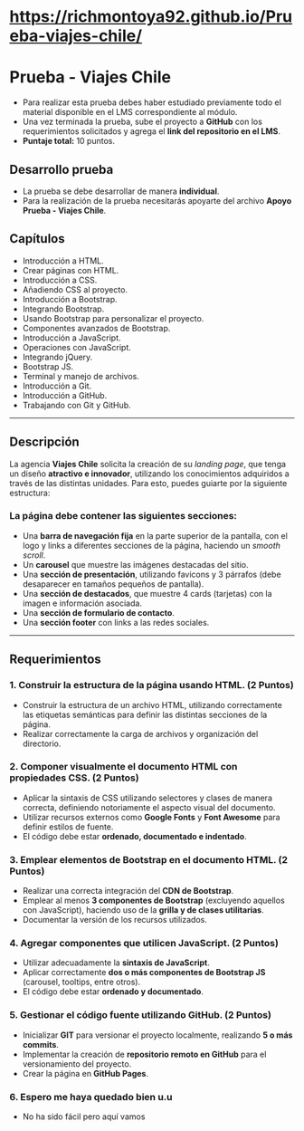 # https://richmontoya92.github.io/Prueba-viajes-chile/

# Prueba - Viajes Chile

- Para realizar esta prueba debes haber estudiado previamente todo el material disponible en el LMS correspondiente al módulo.  
- Una vez terminada la prueba, sube el proyecto a **GitHub** con los requerimientos solicitados y agrega el **link del repositorio en el LMS**.
- **Puntaje total:** 10 puntos.

## Desarrollo prueba

- La prueba se debe desarrollar de manera **individual**.  
- Para la realización de la prueba necesitarás apoyarte del archivo **Apoyo Prueba - Viajes Chile**.

## Capítulos

- Introducción a HTML.  
- Crear páginas con HTML.  
- Introducción a CSS.  
- Añadiendo CSS al proyecto.  
- Introducción a Bootstrap.  
- Integrando Bootstrap.  
- Usando Bootstrap para personalizar el proyecto.  
- Componentes avanzados de Bootstrap.  
- Introducción a JavaScript.  
- Operaciones con JavaScript.  
- Integrando jQuery.  
- Bootstrap JS.  
- Terminal y manejo de archivos.  
- Introducción a Git.  
- Introducción a GitHub.  
- Trabajando con Git y GitHub.

---

## Descripción

La agencia **Viajes Chile** solicita la creación de su *landing page*, que tenga un diseño **atractivo e innovador**, utilizando los conocimientos adquiridos a través de las distintas unidades. Para esto, puedes guiarte por la siguiente estructura:

### La página debe contener las siguientes secciones:

- Una **barra de navegación fija** en la parte superior de la pantalla, con el logo y links a diferentes secciones de la página, haciendo un *smooth scroll*.  
- Un **carousel** que muestre las imágenes destacadas del sitio.  
- Una **sección de presentación**, utilizando favicons y 3 párrafos (debe desaparecer en tamaños pequeños de pantalla).  
- Una **sección de destacados**, que muestre 4 cards (tarjetas) con la imagen e información asociada.  
- Una **sección de formulario de contacto**.  
- Una **sección footer** con links a las redes sociales.

---

## Requerimientos

### 1. Construir la estructura de la página usando HTML. (2 Puntos)

- Construir la estructura de un archivo HTML, utilizando correctamente las etiquetas semánticas para definir las distintas secciones de la página.  
- Realizar correctamente la carga de archivos y organización del directorio.

### 2. Componer visualmente el documento HTML con propiedades CSS. (2 Puntos)

- Aplicar la sintaxis de CSS utilizando selectores y clases de manera correcta, definiendo notoriamente el aspecto visual del documento.  
- Utilizar recursos externos como **Google Fonts** y **Font Awesome** para definir estilos de fuente.  
- El código debe estar **ordenado, documentado e indentado**.

### 3. Emplear elementos de Bootstrap en el documento HTML. (2 Puntos)

- Realizar una correcta integración del **CDN de Bootstrap**.  
- Emplear al menos **3 componentes de Bootstrap** (excluyendo aquellos con JavaScript), haciendo uso de la **grilla y de clases utilitarias**.  
- Documentar la versión de los recursos utilizados.

### 4. Agregar componentes que utilicen JavaScript. (2 Puntos)

- Utilizar adecuadamente la **sintaxis de JavaScript**.  
- Aplicar correctamente **dos o más componentes de Bootstrap JS** (carousel, tooltips, entre otros).  
- El código debe estar **ordenado y documentado**.

### 5. Gestionar el código fuente utilizando GitHub. (2 Puntos)

- Inicializar **GIT** para versionar el proyecto localmente, realizando **5 o más commits**.  
- Implementar la creación de **repositorio remoto en GitHub** para el versionamiento del proyecto.  
- Crear la página en **GitHub Pages**.

### 6. Espero me haya quedado bien u.u

- No ha sido fácil pero aquí vamos